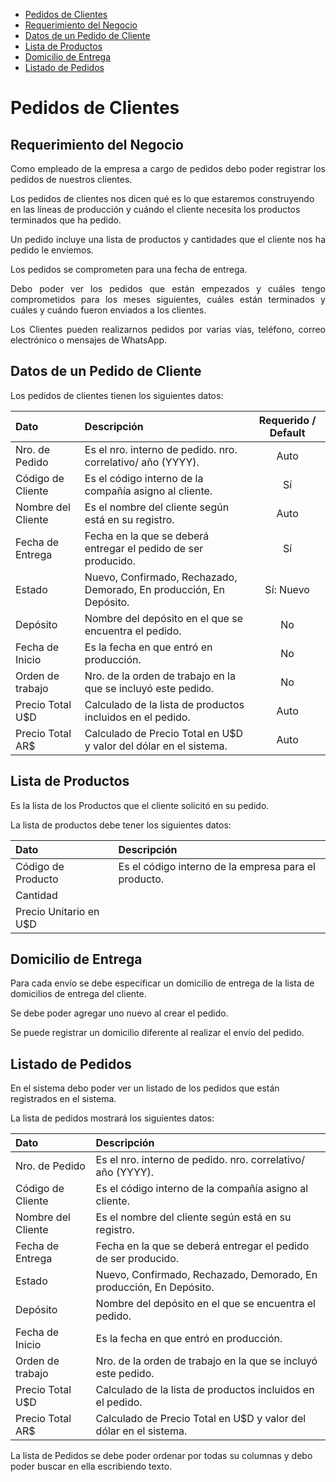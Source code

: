 <a name='pedidos-de-clientes'></a>

 - [Pedidos de Clientes](#pedidos-de-clientes)
 - [Requerimiento del Negocio](#requerimiento-del-negocio)
 - [Datos de un Pedido de Cliente](#datos-de-un-pedido-de-cliente)
 - [Lista de Productos](#lista-de-productos)
 - [Domicilio de Entrega](#domicilio-de-entrega)
 - [Listado de Pedidos](#listado-de-pedidos)

<a name='pedidos-de-clientes'></a>

# Pedidos de Clientes

<a name='requerimiento-del-negocio'></a>

## Requerimiento del Negocio

<p style='text-align: justify;'>
 Como empleado de la empresa a cargo de pedidos debo poder registrar los pedidos de nuestros clientes.

 Los pedidos de clientes nos dicen qué es lo que estaremos construyendo en las líneas de producción y cuándo el cliente necesita los productos terminados que ha pedido.

 </p>
<p style='text-align: justify;'>
 Un pedido incluye una lista de productos y cantidades que el cliente nos ha pedido le enviemos.

 Los pedidos se comprometen para una fecha de entrega.  
</p>
<p style='text-align: justify;'>
 Debo poder ver los pedidos que están empezados y cuáles tengo comprometidos para los meses siguientes, cuáles están terminados y cuáles y cuándo fueron enviados a los clientes.
</p>
<p style='text-align: justify;'>
 Los Clientes pueden realizarnos pedidos por varias vías, teléfono, correo electrónico o mensajes de WhatsApp.
</p> 

<a name='datos-de-un-pedido-de-cliente'></a>

## Datos de un Pedido de Cliente

Los pedidos de clientes tienen los siguientes datos:

| Dato                | Descripción                                                            | Requerido / Default |
| :--------           | :---------------------------                                           | :----:              |
| Nro. de Pedido      | Es el nro. interno de pedido. nro. correlativo/ año (YYYY).            | Auto                | 
| Código de Cliente   | Es el código interno de la compañía asigno al cliente.                 |    Sí               |
| Nombre del Cliente  | Es el nombre del cliente según está en su registro.                    | Auto                |
| Fecha de Entrega    | Fecha en la que se deberá entregar el pedido de ser producido.         | Sí                  |
| Estado              | Nuevo, Confirmado, Rechazado, Demorado, En producción, En Depósito.    | Sí: Nuevo           |
| Depósito            | Nombre del depósito en el que se encuentra el pedido.                  | No                  |
| Fecha de Inicio     | Es la fecha en que entró en producción.                                | No                  |
| Orden de trabajo    | Nro. de la orden de trabajo en la que se incluyó este pedido.          | No                  |
| Precio Total U$D    | Calculado de la lista de productos incluidos en el pedido.             | Auto                |
| Precio Total AR$    | Calculado de Precio Total en U$D y valor del dólar en el sistema.      | Auto                | 


<a name='lista-de-productos'></a>

## Lista de Productos

Es la lista de los Productos que el cliente solicitó en su pedido. 

La lista de productos debe tener los siguientes datos:

| Dato                   |  Descripción                                         |
| :-----                 | :-------                                             |
| Código de Producto     | Es el código interno de la empresa para el producto. |
| Cantidad               | 
| Precio Unitario en U$D |


<a name='domicilio-de-entrega'></a>

## Domicilio de Entrega

Para cada envío se debe especificar un domicilio de entrega de la lista de domicilios de entrega del cliente.

Se debe poder agregar uno nuevo al crear el pedido.

Se puede registrar un domicilio diferente al realizar el envío del pedido.

<a name='listado-de-pedidos'></a>

## Listado de Pedidos

En el sistema debo poder ver un listado de los pedidos que están registrados en el sistema.

La lista de pedidos mostrará los siguientes datos:

| Dato                | Descripción                                                            | 
| :--------           | :---------------------------                                           |
| Nro. de Pedido      | Es el nro. interno de pedido. nro. correlativo/ año (YYYY).            | 
| Código de Cliente   | Es el código interno de la compañía asigno al cliente.                 | 
| Nombre del Cliente  | Es el nombre del cliente según está en su registro.                    | 
| Fecha de Entrega    | Fecha en la que se deberá entregar el pedido de ser producido.         | 
| Estado              | Nuevo, Confirmado, Rechazado, Demorado, En producción, En Depósito.    | 
| Depósito            | Nombre del depósito en el que se encuentra el pedido.                  | 
| Fecha de Inicio     | Es la fecha en que entró en producción.                                | 
| Orden de trabajo    | Nro. de la orden de trabajo en la que se incluyó este pedido.          | 
| Precio Total U$D    | Calculado de la lista de productos incluidos en el pedido.             | 
| Precio Total AR$    | Calculado de Precio Total en U$D y valor del dólar en el sistema.      | 

La lista de Pedidos se debe poder ordenar por todas su columnas y debo poder buscar en ella escribiendo texto.








